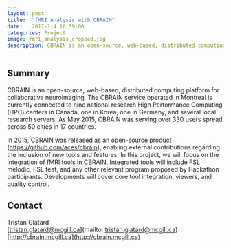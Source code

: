 ```yaml
---
layout: post
title:  "fMRI Analysis with CBRAIN"
date:   2017-1-4 10:59:06
categories: Project
image: fmri_analysis_cropped.jpg
description: CBRAIN is an open-source, web-based, distributed computing platform for collaborative neuroimaging.
---
```

## Summary
CBRAIN is an open-source, web-based, distributed computing platform for collaborative neuroimaging. The CBRAIN service operated in Montreal is currently connected to nine national research High Performance Computing (HPC) centers in Canada, one in Korea, one in Germany, and several local research servers. As May 2015, CBRAIN was serving over 330 users spread across 50 cities in 17 countries.

In 2015, CBRAIN was released as an open-source product (https://github.com/aces/cbrain), enabling external contributions regarding the inclusion of new tools and features.
In this project, we will focus on the integration of fMRI tools in CBRAIN. Integrated tools will include FSL melodic, FSL feat, and any other relevant program proposed by Hackathon participants. Developments will cover core tool integration, viewers, and quality control.


## Contact
Tristan Glatard  
[tristan.glatard@mcgill.ca](mailto: tristan.glatard@mcgill.ca)  
[http://cbrain.mcgill.ca](http://cbrain.mcgill.ca)  
